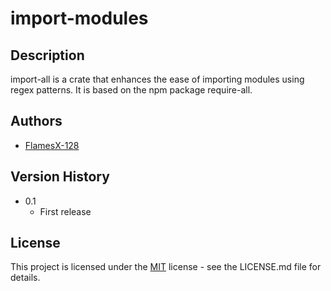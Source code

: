 # import-modules

## Description

import-all is a crate that enhances the ease of importing modules using regex patterns. It is based on the npm package require-all.

## Authors

- [FlamesX-128](https://github.com/FlamesX-128/)

## Version History

- 0.1
    + First release

## License

This project is licensed under the [MIT]() license - see the LICENSE.md file for details.
